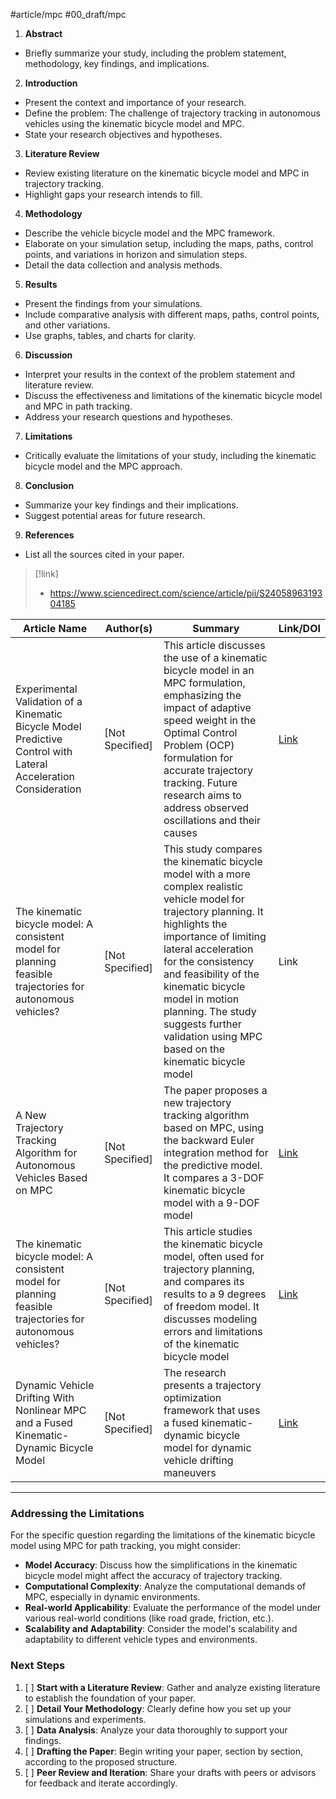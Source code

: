 #article/mpc #00_draft/mpc

1. **Abstract**

- Briefly summarize your study, including the problem statement, methodology, key findings, and implications.
2. **Introduction**

- Present the context and importance of your research.
- Define the problem: The challenge of trajectory tracking in autonomous vehicles using the kinematic bicycle model and MPC.
- State your research objectives and hypotheses.
3. **Literature Review**

- Review existing literature on the kinematic bicycle model and MPC in trajectory tracking.
- Highlight gaps your research intends to fill.
4. **Methodology**

- Describe the vehicle bicycle model and the MPC framework.
- Elaborate on your simulation setup, including the maps, paths, control points, and variations in horizon and simulation steps.
- Detail the data collection and analysis methods.
5. **Results**

- Present the findings from your simulations.
- Include comparative analysis with different maps, paths, control points, and other variations.
- Use graphs, tables, and charts for clarity.
6. **Discussion**

- Interpret your results in the context of the problem statement and literature review.
- Discuss the effectiveness and limitations of the kinematic bicycle model and MPC in path tracking.
- Address your research questions and hypotheses.
7. **Limitations**

- Critically evaluate the limitations of your study, including the kinematic bicycle model and the MPC approach.
8. **Conclusion**

- Summarize your key findings and their implications.
- Suggest potential areas for future research.
9. **References**

- List all the sources cited in your paper.

> [!link]
> - https://www.sciencedirect.com/science/article/pii/S2405896319304185
> 

| Article Name                                                                                                    | Author(s)       | Summary                                                                                                                                                                                                                                                                                                                                                        | Link/DOI                                                                                                                                                               |
| --------------------------------------------------------------------------------------------------------------- | --------------- | -------------------------------------------------------------------------------------------------------------------------------------------------------------------------------------------------------------------------------------------------------------------------------------------------------------------------------------------------------------- | ---------------------------------------------------------------------------------------------------------------------------------------------------------------------- |
| Experimental Validation of a Kinematic Bicycle Model Predictive Control with Lateral Acceleration Consideration | [Not Specified] | This article discusses the use of a kinematic bicycle model in an MPC formulation, emphasizing the impact of adaptive speed weight in the Optimal Control Problem (OCP) formulation for accurate trajectory tracking. Future research aims to address observed oscillations and their causes                                                                   | [Link](https://www.sciencedirect.com/science/article/pii/S2405896319304185)                                                                                            |
| The kinematic bicycle model: A consistent model for planning feasible trajectories for autonomous vehicles?     | [Not Specified] | This study compares the kinematic bicycle model with a more complex realistic vehicle model for trajectory planning. It highlights the importance of limiting lateral acceleration for the consistency and feasibility of the kinematic bicycle model in motion planning. The study suggests further validation using MPC based on the kinematic bicycle model | Link​[](https://www.researchgate.net/publication/318810853_The_kinematic_bicycle_model_A_consistent_model_for_planning_feasible_trajectories_for_autonomous_vehicles)​ |
| A New Trajectory Tracking Algorithm for Autonomous Vehicles Based on MPC                                        | [Not Specified] | The paper proposes a new trajectory tracking algorithm based on MPC, using the backward Euler integration method for the predictive model. It compares a 3-DOF kinematic bicycle model with a 9-DOF model                                                                                                                                                      | [Link](https://www.ncbi.nlm.nih.gov/pmc/articles/PMC8587769)                                                                                                           |
| The kinematic bicycle model: A consistent model for planning feasible trajectories for autonomous vehicles?     | [Not Specified] | This article studies the kinematic bicycle model, often used for trajectory planning, and compares its results to a 9 degrees of freedom model. It discusses modeling errors and limitations of the kinematic bicycle model                                                                                                                                    | [Link](https://ieeexplore.ieee.org/document/7995816)                                                                                                                   |
| Dynamic Vehicle Drifting With Nonlinear MPC and a Fused Kinematic-Dynamic Bicycle Model                         | [Not Specified] | The research presents a trajectory optimization framework that uses a fused kinematic-dynamic bicycle model for dynamic vehicle drifting maneuvers                                                                                                                                                                                                             | [Link](https://ieeexplore.ieee.org/document/9183161)                                                                                                                   |

----

### Addressing the Limitations

For the specific question regarding the limitations of the kinematic bicycle model using MPC for path tracking, you might consider:

- **Model Accuracy**: Discuss how the simplifications in the kinematic bicycle model might affect the accuracy of trajectory tracking.
- **Computational Complexity**: Analyze the computational demands of MPC, especially in dynamic environments.
- **Real-world Applicability**: Evaluate the performance of the model under various real-world conditions (like road grade, friction, etc.).
- **Scalability and Adaptability**: Consider the model's scalability and adaptability to different vehicle types and environments.


### Next Steps

1. [ ] **Start with a Literature Review**: Gather and analyze existing literature to establish the foundation of your paper.
2. [ ] **Detail Your Methodology**: Clearly define how you set up your simulations and experiments.
3. [ ] **Data Analysis**: Analyze your data thoroughly to support your findings.
4. [ ] **Drafting the Paper**: Begin writing your paper, section by section, according to the proposed structure.
5. [ ] **Peer Review and Iteration**: Share your drafts with peers or advisors for feedback and iterate accordingly.
